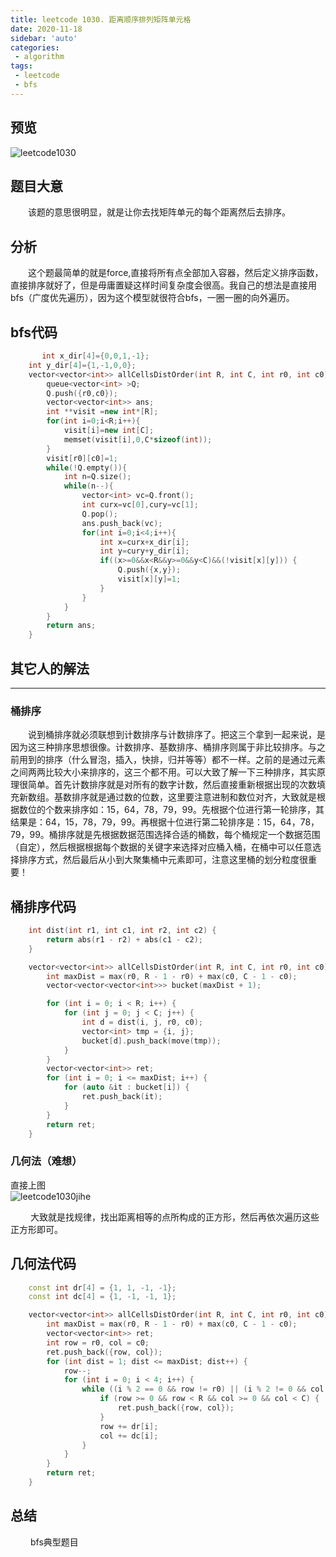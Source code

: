 ```yaml
---
title: leetcode 1030. 距离顺序排列矩阵单元格
date: 2020-11-18
sidebar: 'auto'
categories:
 - algorithm
tags:
 - leetcode
 - bfs
---
```

 ## 预览
<img :src="$withBase('/leetcodeImages/lc1030.png')" alt="leetcode1030">  

## 题目大意  
&emsp;&emsp;该题的意思很明显，就是让你去找矩阵单元的每个距离然后去排序。   
## 分析
&emsp;&emsp;这个题最简单的就是force,直接将所有点全部加入容器，然后定义排序函数，直接排序就好了，但是毋庸置疑这样时间复杂度会很高。我自己的想法是直接用bfs（广度优先遍历），因为这个模型就很符合bfs，一圈一圈的向外遍历。  
## bfs代码  
```cpp
       int x_dir[4]={0,0,1,-1};
    int y_dir[4]={1,-1,0,0};
    vector<vector<int>> allCellsDistOrder(int R, int C, int r0, int c0) {
        queue<vector<int> >Q;
        Q.push({r0,c0});
        vector<vector<int>> ans;
        int **visit =new int*[R];
        for(int i=0;i<R;i++){
            visit[i]=new int[C];
            memset(visit[i],0,C*sizeof(int));
        }
        visit[r0][c0]=1;
        while(!Q.empty()){
            int n=Q.size();
            while(n--){
                vector<int> vc=Q.front();
                int curx=vc[0],cury=vc[1];
                Q.pop();
                ans.push_back(vc);
                for(int i=0;i<4;i++){
                    int x=curx+x_dir[i];
                    int y=cury+y_dir[i];
                    if((x>=0&&x<R&&y>=0&&y<C)&&(!visit[x][y])) {
                        Q.push({x,y});
                        visit[x][y]=1;
                    }
                }
            }
        }
        return ans;
    }
```
  
## 其它人的解法  
- - -
### 桶排序  
&emsp;&emsp;说到桶排序就必须联想到计数排序与计数排序了。把这三个拿到一起来说，是因为这三种排序思想很像。计数排序、基数排序、桶排序则属于非比较排序。与之前用到的排序（什么冒泡，插入，快排，归并等等）都不一样。之前的是通过元素之间两两比较大小来排序的，这三个都不用。可以大致了解一下三种排序，其实原理很简单。首先计数排序就是对所有的数字计数，然后直接重新根据出现的次数填充新数组。基数排序就是通过数的位数，这里要注意进制和数位对齐，大致就是根据数位的个数来排序如：15，64，78，79，99。先根据个位进行第一轮排序，其结果是：64，15，78，79，99。再根据十位进行第二轮排序是：15，64，78，79，99。桶排序就是先根据数据范围选择合适的桶数，每个桶规定一个数据范围（自定），然后根据根据每个数据的关键字来选择对应桶入桶，在桶中可以任意选择排序方式，然后最后从小到大聚集桶中元素即可，注意这里桶的划分粒度很重要！  
## 桶排序代码    
```cpp 
    int dist(int r1, int c1, int r2, int c2) {
        return abs(r1 - r2) + abs(c1 - c2);
    }

    vector<vector<int>> allCellsDistOrder(int R, int C, int r0, int c0) {
        int maxDist = max(r0, R - 1 - r0) + max(c0, C - 1 - c0);
        vector<vector<vector<int>>> bucket(maxDist + 1);

        for (int i = 0; i < R; i++) {
            for (int j = 0; j < C; j++) {
                int d = dist(i, j, r0, c0);
                vector<int> tmp = {i, j};
                bucket[d].push_back(move(tmp));
            }
        }
        vector<vector<int>> ret;
        for (int i = 0; i <= maxDist; i++) {
            for (auto &it : bucket[i]) {
                ret.push_back(it);
            }
        }
        return ret;
    }
```

### 几何法（难想）    
直接上图  
<img :src="$withBase('/leetcodeImages/lc1030jihe.png')" alt="leetcode1030jihe"> 

&emsp;&emsp; 大致就是找规律，找出距离相等的点所构成的正方形，然后再依次遍历这些正方形即可。  
## 几何法代码
```cpp
    const int dr[4] = {1, 1, -1, -1};
    const int dc[4] = {1, -1, -1, 1};

    vector<vector<int>> allCellsDistOrder(int R, int C, int r0, int c0) {
        int maxDist = max(r0, R - 1 - r0) + max(c0, C - 1 - c0);
        vector<vector<int>> ret;
        int row = r0, col = c0;
        ret.push_back({row, col});
        for (int dist = 1; dist <= maxDist; dist++) {
            row--;
            for (int i = 0; i < 4; i++) {
                while ((i % 2 == 0 && row != r0) || (i % 2 != 0 && col != c0)) {
                    if (row >= 0 && row < R && col >= 0 && col < C) {
                        ret.push_back({row, col});
                    }
                    row += dr[i];
                    col += dc[i];
                }
            }
        }
        return ret;
    }
```
## 总结
&emsp;&emsp;  bfs典型题目  
